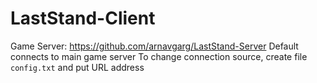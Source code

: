 # LastStand-Client

Game Server: https://github.com/arnavgarg/LastStand-Server
Default connects to main game server
To change connection source, create file `config.txt` and put URL address 
